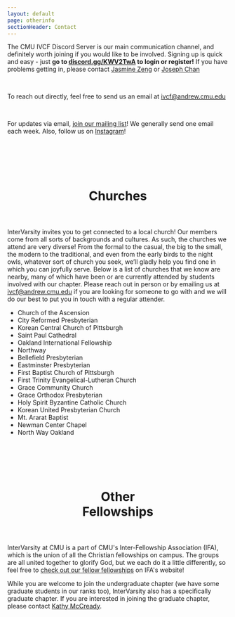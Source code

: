 ```yaml
---
layout: default
page: otherinfo
sectionHeader: Contact
---
```


<p>
	The CMU IVCF Discord Server is our main communication channel, and definitely worth joining if you would like to be involved. Signing up is quick and easy - just <b>go to <a href="https://discord.gg/KWV2TwA" target="_blank">discord.gg/KWV2TwA</a> to login or register!</b>
	If you have problems getting in, please contact <a href="mailto:jasminez@andrew.cmu.edu" target="_blank">Jasmine Zeng</a> or <a href="mailto: josephc2@andrew.cmu.edu" target="_blank">Joseph Chan</a>
</p>
<!-- <p>
	The CMU IVCF Slack workspace is our main communication channel, and definitely worth joining if you would like to be involved. Signing up is quick and easy:
</p>
<p>
	<ol>
		<li>Go to <a href="{{ 'https://cmuivcf.slack.com/signup' | absolute_url }}" target="_blank">cmuivcf.slack.com/signup</a></li>
		<li>Enter your Andrew ID</li>
		<li>Click "Create Account"</li>
	</ol>
<p>
-->
<br/>
<p>
	To reach out directly, feel free to send us an email at <a href="mailto:ivcf@andrew.cmu.edu">ivcf@andrew.cmu.edu</a>
</p>
<br/>
<p>
	For updates via email, <a target="_blank" href="https://lists.andrew.cmu.edu/mailman/listinfo/ivcf-misc">join our mailing list</a>! We generally send one email each week. Also, follow us on <a target="_blank" href="https://www.instagram.com/cmuiv_undergrad/">Instagram</a>!
	 <!-- and on <a target="_blank" href="https://www.facebook.com/cmu.ivcf/">Facebook</a> -->
</p>
<br/><br/><br/><br/>
<header class="section-header">
	<h1>Churches</h1>
</header>
<p>
	InterVarsity invites you to get connected to a local church! Our members come from all sorts of backgrounds and cultures. As such, the churches we attend are very diverse! From the formal to the casual, the big to the small, the modern to the traditional, and even from the early birds to the night owls, whatever sort of church you seek, we&rsquo;ll gladly help you find one in which you can joyfully serve. Below is a list of churches that we know are nearby, many of which have been or are currently attended by students involved with our chapter. Please reach out in person or by emailing us at <a href="ivcf@andrew.cmu.edu">ivcf@andrew.cmu.edu</a> if you are looking for someone to go with and we will do our best to put you in touch with a regular attender.
</p>
<div class="churches">
	<ul>
		<li>Church of the Ascension</li>
		<li>City Reformed Presbyterian</li>
		<li>Korean Central Church of Pittsburgh</li>
		<li>Saint Paul Cathedral</li>
		<li>Oakland International Fellowship</li>
		<li>Northway</li>
		<li>Bellefield Presbyterian</li>
		<li>Eastminster Presbyterian</li>
		<li>First Baptist Church of Pittsburgh</li>
		<li>First Trinity Evangelical-Lutheran Church</li>
		<li>Grace Community Church</li>
		<li>Grace Orthodox Presbyterian</li>
		<li>Holy Spirit Byzantine Catholic Church</li>
		<li>Korean United Presbyterian Church</li>
		<li>Mt. Ararat Baptist</li>
		<li>Newman Center Chapel</li>
		<li>North Way Oakland</li>
	</ul>
<!--
	<div class="tricolumn">
		<h2>Churches we attend</h2>
		<p><a href="http://www.ascensionpittsburgh.org/">Church of the Ascension</a></p>
		<div class="contact"><a href="mailto:ascension@cmuintervarsity.org">ascension@cmuintervarsity.org</a></div>
		<p><a href="http://www.cityreformed.org/">City Reformed Presbyterian Church</a></p>
		<div class="contact"><a href="mailto:cityreformed@cmuintervarsity.org">cityreformed@cmuintervarsity.org</a></div>
		<p><a href="http://www.centralchurchpitt.com/">Korean Central Church of Pittsburgh</a></p>
		<div class="contact"><a href="mailto:koreancentral@cmuintervarsity.org">koreancentral@cmuintervarsity.org</a></div>
		<p><a href="http://www.catholic-church.org/st.paulcathedralpgh/">Saint Paul Cathedral</a></p>
		<div class="contact"><a href="mailto:saintpaul@cmuintervarsity.org">saintpaul@cmuintervarsity.org</a></div>
		<p><a href="http://oif.pccoakland.org/">Oakland International Fellowship</a></p>
		<div class="contact"><a href="mailto:oaklanditl@cmuintervarsity.org">oaklanditl@cmuintervarsity.org</a></div>
		<p><a href="http://www.bellefield.org/">Bellefield Presybterian Church</a></p>
		<div class="contact"><a href="mailto:bellefield@cmuintervarsity.org">bellefield@cmuintervarsity.org</a></div>
		<p><a href="http://www.northway.org/">Northway</a></p>
		<div class="contact"><a href="mailto:northway@cmuintervarsity.org">northway@cmuintervarsity.org</a></div>
	</div>
	<div class="tricolumn">
		<h2>Other area churches</h2>
		<p>Bellefield Presbyterian</p>
		<p>Eastminster Presbyterian</p>
		<p>First Baptist Church of Pittsburgh</p>
		<p>First Trinity Evangelical-Lutheran Church</p>
		<p>Grace Community Church</p>
		<p>Grace Orthodox Presbyterian</p>
		<p>Holy Spirit Byzantine Catholic Church</p>
		<p>Korean United Presbyterian Church</p>
		<p>Mt. Ararat Baptist</p>
		<p>Newman Center Chapel</p>
		<p>North Way Oakland</p>
	</div>
-->
</div>

<br/><br/><br/><br/>
<header class="section-header">
	<h1>Other <br class="responsive-br"/>Fellowships</h1>
</header>
<p class="affiliations">
	InterVarsity at CMU is a part of CMU's Inter-Fellowship Association (IFA), which is the union of all the Christian fellowships on campus. The groups are all united together to glorify God, but we each do it a little differently, so feel free to <a href="http://christatcmu.com/fellowships.html" target="_blank">check out our fellow fellowships</a> on IFA's website!
</p>

<p class="affiliations">
	While you are welcome to join the undergraduate chapter (we have some graduate students in our ranks too), InterVarsity also has a specifically graduate chapter. If you are interested in joining the graduate chapter, please contact <a href="mailto:kathy.mccready@intervarsity.org" target="_blank">Kathy McCready</a>.
</p>
